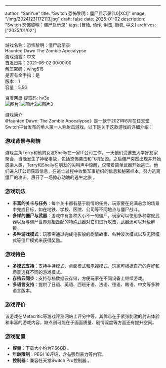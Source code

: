 
---
author: "SanYue"
title: "Switch 恐怖黎明：僵尸启示录[1.0|XCI]"
image: "/img/20241231172113.jpg"
draft: false
date: 2025-01-02
description: "Switch 恐怖黎明：僵尸启示录"
tags: [冒险, 动作, 射击, 街机, 中文]
archives: ["2025/01/02"]

---

游戏名称：恐怖黎明：僵尸启示录   
Haunted Dawn The Zombie Apocalypse    
游戏语言：中文  
首发日期：2021-06-02 00:00:00  
解压密码：wing515  
是否有金手指：是  
版本：1   
容量：5.5G

[百度网盘](https://pan.baidu.com/s/1jRJ0J5bja7rylj1_6CaBzQ) 提取码: hv3e  
![图片1](/img/41a82a.jpg)![图片2](/img/39e918.jpg)![图片3](/img/eb2569.jpg)  

游戏简介  
《Haunted Dawn: The Zombie Apocalypse》是一款于2021年6月在任天堂Switch平台发布的单人第一人称射击游戏。以下是关于这款游戏的详细介绍：

### 游戏背景与剧情
游戏主角Terry和他的女友Shelly在一家IT公司工作，一天他们受邀去大学好友家聚会，当晚发生了神秘事故，包括恐怖袭击和飞机坠毁。之后僵尸突然出现并开始感染人类，Terry和Shelly在朋友的尖叫声中惊醒，仅带着简单武器开始逃亡。他们进入IT公司获取信息，在逃亡过程中收集军事组织的信息和秘密样本，努力逃离僵尸的攻击，展开了一场惊心动魄的逃生之旅 。

### 游戏玩法
- **丰富的关卡与任务**：每个关卡都有基于剧情的任务，玩家要在充满悬念的场景中完成目标，如在地铁、学校、医院、公司等不同地点与僵尸战斗。
- **多样的僵尸与武器**：游戏中有各种大小不一的僵尸，玩家可以使用多种常规武器以及与僵尸世界观相匹配的特殊武器对它们进行攻击，武器还可以升级解锁。
- **多种游戏模式**：玩家需通过完成电影般的剧情故事、各种波次模式以及无限模式等僵尸模式来获得奖励。

### 游戏特色
- **多模式支持**：支持手持模式、桌面模式和电视模式，玩家可根据自己的喜好和场景选择不同的游戏模式。
- **存档云同步**：支持存档数据云存储，方便玩家在不同设备上继续游戏。
- **多语言支持**：提供了日语、英语、西班牙语、法语、德语、韩语、中文等多种语言版本。

### 游戏评价
该游戏在Metacritic等游戏评测网站上评分中等，其优点在于紧张刺激的射击体验和丰富的游戏内容，缺点则可能在于画面质量、剧情深度等方面还有提升空间。

### 游戏配置
- **容量**：下载大小约为7.66GB 。
- **年龄限制**：PEGI 16评级，含有强烈暴力等内容。
- **控制器**：兼容任天堂Switch Pro控制器 。
